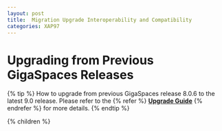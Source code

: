 ```yaml
---
layout: post
title:  Migration Upgrade Interoperability and Compatibility
categories: XAP97
---
```


# Upgrading from Previous GigaSpaces Releases

{% tip %}
How to upgrade from previous GigaSpaces release 8.0.6 to the latest 9.0 release. Please refer to the {% refer %} **[Upgrade Guide](http://wiki.gigaspaces.com/wiki/display/RN/Upgrading+to+9.0.X)** {% endrefer %} for more details.
{% endtip %}

{% children %}
